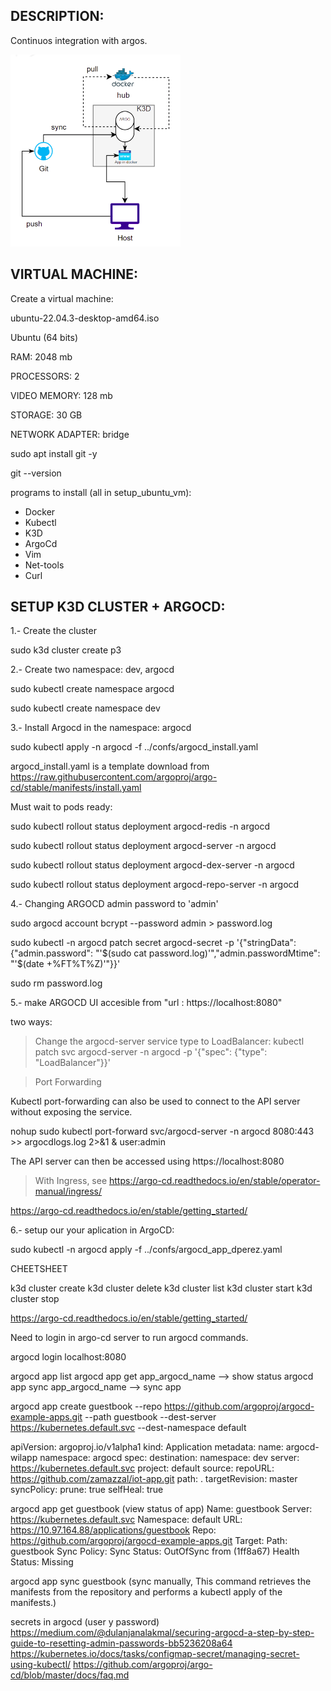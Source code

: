 ## DESCRIPTION:

Continuos integration with argos.

![Alt text](p3.png)

## VIRTUAL MACHINE:

Create a virtual machine:

ubuntu-22.04.3-desktop-amd64.iso

Ubuntu (64 bits)

RAM: 2048 mb

PROCESSORS: 2

VIDEO MEMORY: 128 mb

STORAGE: 30 GB

NETWORK ADAPTER: bridge


sudo apt install git -y

git --version

programs to install (all in setup_ubuntu_vm):

- Docker
- Kubectl
- K3D
- ArgoCd
- Vim
- Net-tools
- Curl 

## SETUP K3D CLUSTER + ARGOCD:
1.- Create the cluster

sudo k3d cluster create p3

2.- Create two namespace: dev, argocd

sudo kubectl create namespace argocd

sudo kubectl create namespace dev

3.- Install Argocd in the namespace: argocd

sudo kubectl apply -n argocd -f ../confs/argocd_install.yaml

argocd_install.yaml is a template download from https://raw.githubusercontent.com/argoproj/argo-cd/stable/manifests/install.yaml

Must wait to pods ready:

sudo kubectl rollout status deployment argocd-redis -n argocd

sudo kubectl rollout status deployment argocd-server -n argocd

sudo kubectl rollout status deployment argocd-dex-server -n argocd

sudo kubectl rollout status deployment argocd-repo-server -n argocd

4.- Changing ARGOCD admin password to 'admin'

sudo argocd account bcrypt --password admin > password.log

sudo kubectl -n argocd patch secret argocd-secret -p '{"stringData": {"admin.password": "'$(sudo cat password.log)'","admin.passwordMtime": "'$(date +%FT%T%Z)'"}}'

sudo rm password.log



5.-  make ARGOCD UI accesible from "url : https://localhost:8080"

two ways:

>Change the argocd-server service type to LoadBalancer:
kubectl patch svc argocd-server -n argocd -p '{"spec": {"type": "LoadBalancer"}}'

>Port Forwarding

Kubectl port-forwarding can also be used to connect to the API server without exposing the service.

nohup sudo kubectl port-forward svc/argocd-server -n argocd 8080:443 >> argocdlogs.log 2>&1 & user:admin

The API server can then be accessed using https://localhost:8080

> With Ingress, see https://argo-cd.readthedocs.io/en/stable/operator-manual/ingress/

https://argo-cd.readthedocs.io/en/stable/getting_started/

6.- setup our your aplication in ArgoCD:

sudo kubectl -n argocd apply -f ../confs/argocd_app_dperez.yaml

CHEETSHEET

k3d cluster create
k3d cluster delete
k3d cluster list
k3d cluster start
k3d cluster stop

https://argo-cd.readthedocs.io/en/stable/getting_started/

Need to login in argo-cd server to run argocd commands.

argocd login localhost:8080 

argocd app list
argocd app get app_argocd_name  --> show status
argocd app sync app_argocd_name --> sync app

argocd app create guestbook --repo https://github.com/argoproj/argocd-example-apps.git --path guestbook --dest-server https://kubernetes.default.svc --dest-namespace default


apiVersion: argoproj.io/v1alpha1
kind: Application
metadata:
  name: argocd-wilapp
  namespace: argocd
spec:
  destination:
    namespace: dev
    server: https://kubernetes.default.svc
  project: default
  source:
    repoURL: https://github.com/zamazzal/iot-app.git
    path: .
    targetRevision: master
  syncPolicy:
    prune: true
    selfHeal: true


argocd app get guestbook  (view status of app)
Name:               guestbook
Server:             https://kubernetes.default.svc
Namespace:          default
URL:                https://10.97.164.88/applications/guestbook
Repo:               https://github.com/argoproj/argocd-example-apps.git
Target:
Path:               guestbook
Sync Policy:        <none>
Sync Status:        OutOfSync from  (1ff8a67)
Health Status:      Missing

argocd app sync guestbook (sync manually, This command retrieves the manifests from the repository and performs a kubectl apply of the manifests.)

secrets in argocd (user y password)
https://medium.com/@dulanjanalakmal/securing-argocd-a-step-by-step-guide-to-resetting-admin-passwords-bb5236208a64
https://kubernetes.io/docs/tasks/configmap-secret/managing-secret-using-kubectl/
https://github.com/argoproj/argo-cd/blob/master/docs/faq.md